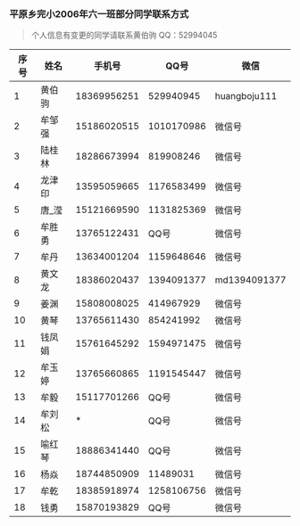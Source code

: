 ### 平原乡完小2006年六一班部分同学联系方式

>个人信息有变更的同学请联系黄伯驹
> QQ：52994045



 序号 | 姓名 | 手机号 | QQ号 | 微信  
--- | ---- | ---- | --- | ---
1 | 黄伯驹 | 18369956251 | 529940945 | huangboju111 
2 | 牟邹强 | 15186020515 | 1010170986 | 微信号 
3 | 陆桂林 | 18286673994 | 819908246 | 微信号 
4 | 龙津印 | 13595059665 | 1176583499 | 微信号 
5 | 唐_滢  | 15121669590 | 1131825369 | 微信号 
6 | 牟胜勇 | 13765122431 | QQ号 | 微信号 
7 | 牟丹   | 13634001204 | 1159648646 | 微信号 
8 | 黄文龙 | 18386020437 | 1394091377 | md1394091377 
9 | 姜渊   |  15808008025 | 414967929 | 微信号 
10 | 黄琴   |  13765611430 | 854241992 | 微信号 
11 | 钱凤娟 | 15761645292 | 1594971475 | 微信号 
12 | 牟玉婷 | 13765660865 | 1191545447 | 微信号 
13 | 牟毅   | 15117701266 | QQ号 | 微信号 
14 | 牟刘松 | * | QQ号 | 微信号 
15 | 喻红琴 | 18886341440 | QQ号 | 微信号 
16 | 杨焱   | 18744850909 | 11489031 | 微信号 
17| 牟乾   | 18385918974 | 1258106756 | 微信号 
18 | 钱勇   | 15870193829 | QQ号 | 微信号 
